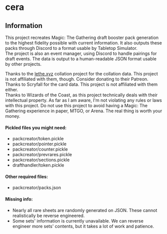 # cera

## Information
This project recreates Magic: The Gathering draft booster pack generation to the highest fidelity possible with current information. It also outputs these packs through Discord to a format usable by Tabletop Simulator.</br>
The project is also an event manager, using Discord to handle pairings for draft events. The data is output to a human-readable JSON format usable by other projects.  

Thanks to the [lethe.xyz](https://www.lethe.xyz/mtg/collation/index.html) collation project for the collation data. This project is not affiliated with them, though. Consider donating to their Patreon.</br>
Thanks to Scryfall for the card data. This project is not affiliated with them either.</br>
Thanks to Wizards of the Coast, as this project technically deals with their intellectual property. As far as I am aware, I'm not violating any rules or laws with this project. Do not use this project to avoid having a Magic: The Gathering experience in paper, MTGO, or Arena. The real thing is worth your money.  

#### Pickled files you might need:
- packcreator/token.pickle
- packcreator/pointer.pickle
- packcreator/counter.pickle
- packcreator/prevrares.pickle
- packcreator/sections.pickle
- drafthandler/token.pickle

#### Other required files:
- packcreator/packs.json

#### Missing info:
- Nearly all rare sheets are randomly generated on JSON. These cannot realistically be reverse engineered.
- Some sets' information is currently unavailable. We can reverse engineer more sets' contents, but it takes a lot of work and patience.
